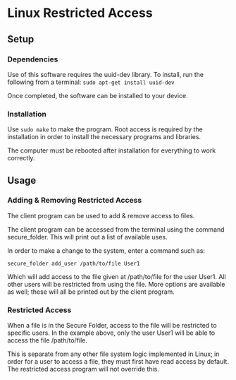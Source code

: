 # Linux Restricted Access

## Setup
### Dependencies
Use of this software requires the uuid-dev library. To install, run the following from a terminal:
```sudo apt-get install uuid-dev```

Once completed, the software can be installed to your device.

### Installation
Use ```sudo make``` to make the program. Root access is required by the installation in order to install the necessary programs and libraries.

The computer must be rebooted after installation for everything to work correctly.


## Usage
### Adding & Removing Restricted Access
The client program can be used to add & remove access to files.

The client program can be accessed from the terminal using the command secure_folder. This will print out a list of available uses.

In order to make a change to the system, enter a command such as:

```secure_folder add_user /path/to/file User1```

Which will add access to the file given at /path/to/file for the user User1. All other users will be restricted from using the file. More options are available as well; these will all be printed out by the client program.

### Restricted Access
When a file is in the Secure Folder, access to the file will be restricted to specific users. In the example above, only the user User1 will be able to access the file /path/to/file.

This is separate from any other file system logic implemented in Linux; in order for a user to access a file, they must first have read access by default. The restricted access program will not override this.
